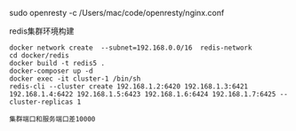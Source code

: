 sudo openresty -c /Users/mac/code/openresty/nginx.conf




redis集群环境构建
```shell 
docker network create  --subnet=192.168.0.0/16  redis-network
cd docker/redis
docker build -t redis5 .
docker-composer up -d
docker exec -it cluster-1 /bin/sh
redis-cli --cluster create 192.168.1.2:6420 192.168.1.3:6421 192.168.1.4:6422 192.168.1.5:6423 192.168.1.6:6424 192.168.1.7:6425 --cluster-replicas 1

集群端口和服务端口差10000
```